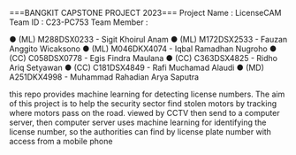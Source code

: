 ===BANGKIT CAPSTONE PROJECT 2023===
Project Name : LicenseCAM
Team ID : C23-PC753
Team Member :

● (ML) M288DSX0233 - Sigit Khoirul Anam 
● (ML) M172DSX2533 - Fauzan Anggito Wicaksono 
● (ML) M046DKX4074 - Iqbal Ramadhan Nugroho 
● (CC) C058DSX0778 - Egis Findra Maulana 
● (CC) C363DSX4825 - Ridho Ariq Setyawan 
● (CC) C181DSX4849 - Rafi Muchamad Alaudi 
● (MD) A251DKX4998 - Muhammad Rahadian Arya Saputra 

this repo provides machine learning for detecting license numbers. 
The aim of this project is to help the security sector find stolen motors by tracking where motors pass on the road. 
viewed by CCTV then send to a computer server, then computer server uses machine learning for identifying the license number, 
so the authorities can find by license plate number with access from a mobile phone
